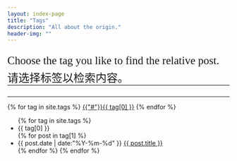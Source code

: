 ```yaml
---
layout: index-page
title: "Tags"
description: "All about the origin."  
header-img: ""  
---
```




<p style="font-family: 'STSong', serif;font-weight:200;font-size:25px">Choose the tag you like to find the relative post.</p>
<p style="font-family: 'STSong', serif;font-size:25px;border-bottom:1px solid #000;margin-top:-20px">请选择标签以检索内容。</p>
<hr/>
<div id='tag_cloud'>
{% for tag in site.tags %}
<a href="#{{ tag[0] }}" title="{{ tag[0] }}" rel="{{ tag[1].size }}">{{"#"}}{{ tag[0] }}</a>
{% endfor %}
</div>

<ul class="listing">
{% for tag in site.tags %}
  <li class="listing-seperator" id="{{ tag[0] }}">{{ tag[0] }}</li>
{% for post in tag[1] %}
  <li class="listing-item">
  <time datetime="{{ post.date | date:"%Y-%m-%d" }}">{{ post.date | date:"%Y-%m-%d" }}</time>
  <a href="{{ post.url }}" title="{{ post.title }}">{{ post.title }}</a>
  </li>
{% endfor %}
{% endfor %}
</ul>

